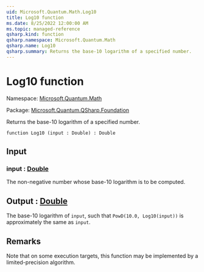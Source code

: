 ```yaml
---
uid: Microsoft.Quantum.Math.Log10
title: Log10 function
ms.date: 8/25/2022 12:00:00 AM
ms.topic: managed-reference
qsharp.kind: function
qsharp.namespace: Microsoft.Quantum.Math
qsharp.name: Log10
qsharp.summary: Returns the base-10 logarithm of a specified number.
---
```


# Log10 function

Namespace: [Microsoft.Quantum.Math](xref:Microsoft.Quantum.Math)

Package: [Microsoft.Quantum.QSharp.Foundation](https://nuget.org/packages/Microsoft.Quantum.QSharp.Foundation)


Returns the base-10 logarithm of a specified number.

```qsharp
function Log10 (input : Double) : Double
```


## Input

### input : [Double](xref:microsoft.quantum.qsharp.valueliterals#double-literals)

The non-negative number whose base-10 logarithm is to be computed.



## Output : [Double](xref:microsoft.quantum.qsharp.valueliterals#double-literals)

The base-10 logarithm of `input`, such that `PowD(10.0, Log10(input))`is approximately the same as `input`.

## Remarks

Note that on some execution targets, this function may be implementedby a limited-precision algorithm.